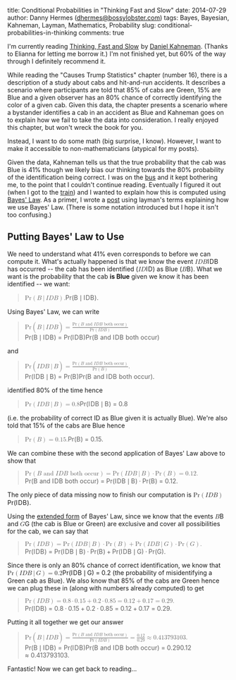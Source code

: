 title: Conditional Probabilities in "Thinking Fast and Slow"
date: 2014-07-29
author: Danny Hermes (dhermes@bossylobster.com)
tags: Bayes, Bayesian, Kahneman, Layman, Mathematics, Probability
slug: conditional-probabilities-in-thinking
comments: true

I'm currently reading
<a href="http://www.amazon.com/gp/product/0374533555/ref=as_li_tl?ie=UTF8&camp=1789&creative=9325&creativeASIN=0374533555&linkCode=as2&tag=boslobblo-20&linkId=FMJCYK4RKIVWRNFH">Thinking, Fast and Slow</a><img src="//ir-na.amazon-adsystem.com/e/ir?t=boslobblo-20&l=as2&o=1&a=0374533555" width="1" height="1" border="0" alt="AMZN Affiliate Ad" style="border:none !important; margin:0px !important;" />
by [Daniel Kahneman](http://en.wikipedia.org/wiki/Daniel_Kahneman).
(Thanks to Elianna for letting me borrow it.) I'm not finished yet, but
60% of the way through I definitely recommend it.

While reading the "Causes Trump Statistics" chapter (number 16), there
is a description of a study about cabs and hit-and-run accidents. It
describes a scenario where participants are told that 85% of cabs are
Green, 15% are Blue and a given observer has an 80% chance of correctly
identifying the color of a given cab. Given this data, the chapter
presents a scenario where a bystander identifies a cab in an accident as
Blue and Kahneman goes on to explain how we fail to take the data into
consideration. I really enjoyed this chapter, but won't wreck the book
for you.

Instead, I want to do some math (big surprise, I know). However, I want
to make it accessible to non-mathematicians (atypical for my posts).

Given the data, Kahneman tells us that the true probability that the cab
was Blue is 41% though we likely bias our thinking towards the 80%
probability of the identification being correct. I was on the
[bus](http://www.sfmta.com/) and it kept bothering me, to the point that
I couldn't continue reading. Eventually I figured it out (when I got to
the [train](http://www.bart.gov/)) and I wanted to explain how this is
computed using [Bayes' Law](http://en.wikipedia.org/wiki/Bayes%27_law).
As a primer, I wrote a
[post](/2014/07/bayes-law-primer.html) using
layman's terms explaining how we use Bayes' Law. (There is some notation
introduced but I hope it isn't too confusing.)

Putting Bayes' Law to Use
-------------------------

We need to understand what 41% even corresponds to before we can compute
it. What's actually happened is that we know the event
<span class="katex"><span class="katex-mathml"><math><semantics><mrow><mi>I</mi><mi>D</mi><mi>B</mi></mrow><annotation encoding="application/x-tex">IDB</annotation></semantics></math></span><span class="katex-html" aria-hidden="true"><span class="base"><span class="strut" style="height:0.68333em;vertical-align:0em;"></span><span class="mord mathit" style="margin-right:0.07847em;">I</span><span class="mord mathit" style="margin-right:0.02778em;">D</span><span class="mord mathit" style="margin-right:0.05017em;">B</span></span></span></span> has occurred -- the cab has been identified
(<span class="katex"><span class="katex-mathml"><math><semantics><mrow><mi>I</mi><mi>D</mi></mrow><annotation encoding="application/x-tex">ID</annotation></semantics></math></span><span class="katex-html" aria-hidden="true"><span class="base"><span class="strut" style="height:0.68333em;vertical-align:0em;"></span><span class="mord mathit" style="margin-right:0.07847em;">I</span><span class="mord mathit" style="margin-right:0.02778em;">D</span></span></span></span>) as Blue (<span class="katex"><span class="katex-mathml"><math><semantics><mrow><mi>B</mi></mrow><annotation encoding="application/x-tex">B</annotation></semantics></math></span><span class="katex-html" aria-hidden="true"><span class="base"><span class="strut" style="height:0.68333em;vertical-align:0em;"></span><span class="mord mathit" style="margin-right:0.05017em;">B</span></span></span></span>).
What we want is the probability that the cab **is Blue** given we know
it has been identified -- we want:

<div class="katex-elt"><blockquote>
<span class="katex"><span class="katex-mathml"><math><semantics><mrow><mtext>Pr</mtext><mo>(</mo><mi>B</mi><mtext>&ThinSpace;</mtext><mi mathvariant="normal">&#8739;</mi><mtext>&ThinSpace;</mtext><mi>I</mi><mi>D</mi><mi>B</mi><mo>)</mo><mi mathvariant="normal">.</mi></mrow><annotation encoding="application/x-tex">\text{Pr}(B \, | \, IDB).</annotation></semantics></math></span><span class="katex-html" aria-hidden="true"><span class="base"><span class="strut" style="height:1em;vertical-align:-0.25em;"></span><span class="mord text"><span class="mord">Pr</span></span><span class="mopen">(</span><span class="mord mathit" style="margin-right:0.05017em;">B</span><span class="mspace" style="margin-right:0.16666666666666666em;"></span><span class="mord">&#8739;</span><span class="mspace" style="margin-right:0.16666666666666666em;"></span><span class="mord mathit" style="margin-right:0.07847em;">I</span><span class="mord mathit" style="margin-right:0.02778em;">D</span><span class="mord mathit" style="margin-right:0.05017em;">B</span><span class="mclose">)</span><span class="mord">.</span></span></span></span>
</blockquote></div>

Using Bayes' Law, we can write

<div class="katex-elt"><blockquote>
<span class="katex"><span class="katex-mathml"><math><semantics><mrow><mtext>Pr</mtext><mo>(</mo><mi>B</mi><mtext>&ThinSpace;</mtext><mi mathvariant="normal">&#8739;</mi><mtext>&ThinSpace;</mtext><mi>I</mi><mi>D</mi><mi>B</mi><mo>)</mo><mo>=</mo><mfrac><mrow><mtext>Pr</mtext><mo>(</mo><mi>B</mi><mtext>&#0160;and&#0160;</mtext><mi>I</mi><mi>D</mi><mi>B</mi><mtext>&#0160;both&#0160;occur</mtext><mo>)</mo></mrow><mrow><mtext>Pr</mtext><mo>(</mo><mi>I</mi><mi>D</mi><mi>B</mi><mo>)</mo></mrow></mfrac></mrow><annotation encoding="application/x-tex">\text{Pr}(B \, | \, IDB) = \frac{\text{Pr}(B \text{ and } IDB \text{ both occur})}{\text{Pr}(IDB)}</annotation></semantics></math></span><span class="katex-html" aria-hidden="true"><span class="base"><span class="strut" style="height:1em;vertical-align:-0.25em;"></span><span class="mord text"><span class="mord">Pr</span></span><span class="mopen">(</span><span class="mord mathit" style="margin-right:0.05017em;">B</span><span class="mspace" style="margin-right:0.16666666666666666em;"></span><span class="mord">&#8739;</span><span class="mspace" style="margin-right:0.16666666666666666em;"></span><span class="mord mathit" style="margin-right:0.07847em;">I</span><span class="mord mathit" style="margin-right:0.02778em;">D</span><span class="mord mathit" style="margin-right:0.05017em;">B</span><span class="mclose">)</span><span class="mspace" style="margin-right:0.2777777777777778em;"></span><span class="mrel">=</span><span class="mspace" style="margin-right:0.2777777777777778em;"></span></span><span class="base"><span class="strut" style="height:1.53em;vertical-align:-0.52em;"></span><span class="mord"><span class="mopen nulldelimiter"></span><span class="mfrac"><span class="vlist-t vlist-t2"><span class="vlist-r"><span class="vlist" style="height:1.01em;"><span style="top:-2.655em;"><span class="pstrut" style="height:3em;"></span><span class="sizing reset-size6 size3 mtight"><span class="mord mtight"><span class="mord text mtight"><span class="mord mtight">Pr</span></span><span class="mopen mtight">(</span><span class="mord mathit mtight" style="margin-right:0.07847em;">I</span><span class="mord mathit mtight" style="margin-right:0.02778em;">D</span><span class="mord mathit mtight" style="margin-right:0.05017em;">B</span><span class="mclose mtight">)</span></span></span></span><span style="top:-3.23em;"><span class="pstrut" style="height:3em;"></span><span class="frac-line" style="border-bottom-width:0.04em;"></span></span><span style="top:-3.485em;"><span class="pstrut" style="height:3em;"></span><span class="sizing reset-size6 size3 mtight"><span class="mord mtight"><span class="mord text mtight"><span class="mord mtight">Pr</span></span><span class="mopen mtight">(</span><span class="mord mathit mtight" style="margin-right:0.05017em;">B</span><span class="mord text mtight"><span class="mord mtight">&#0160;and&#0160;</span></span><span class="mord mathit mtight" style="margin-right:0.07847em;">I</span><span class="mord mathit mtight" style="margin-right:0.02778em;">D</span><span class="mord mathit mtight" style="margin-right:0.05017em;">B</span><span class="mord text mtight"><span class="mord mtight">&#0160;both&#0160;occur</span></span><span class="mclose mtight">)</span></span></span></span></span><span class="vlist-s">&#8203;</span></span><span class="vlist-r"><span class="vlist" style="height:0.52em;"><span></span></span></span></span></span><span class="mclose nulldelimiter"></span></span></span></span></span>
</blockquote></div>

and

<div class="katex-elt"><blockquote>
<span class="katex"><span class="katex-mathml"><math><semantics><mrow><mtext>Pr</mtext><mo>(</mo><mi>I</mi><mi>D</mi><mi>B</mi><mtext>&ThinSpace;</mtext><mi mathvariant="normal">&#8739;</mi><mtext>&ThinSpace;</mtext><mi>B</mi><mo>)</mo><mo>=</mo><mfrac><mrow><mtext>Pr</mtext><mo>(</mo><mi>B</mi><mtext>&#0160;and&#0160;</mtext><mi>I</mi><mi>D</mi><mi>B</mi><mtext>&#0160;both&#0160;occur</mtext><mo>)</mo></mrow><mrow><mtext>Pr</mtext><mo>(</mo><mi>B</mi><mo>)</mo></mrow></mfrac><mi mathvariant="normal">.</mi></mrow><annotation encoding="application/x-tex">\text{Pr}(IDB \, | \, B) = \frac{\text{Pr}(B \text{ and } IDB \text{ both occur})}{\text{Pr}(B)}.</annotation></semantics></math></span><span class="katex-html" aria-hidden="true"><span class="base"><span class="strut" style="height:1em;vertical-align:-0.25em;"></span><span class="mord text"><span class="mord">Pr</span></span><span class="mopen">(</span><span class="mord mathit" style="margin-right:0.07847em;">I</span><span class="mord mathit" style="margin-right:0.02778em;">D</span><span class="mord mathit" style="margin-right:0.05017em;">B</span><span class="mspace" style="margin-right:0.16666666666666666em;"></span><span class="mord">&#8739;</span><span class="mspace" style="margin-right:0.16666666666666666em;"></span><span class="mord mathit" style="margin-right:0.05017em;">B</span><span class="mclose">)</span><span class="mspace" style="margin-right:0.2777777777777778em;"></span><span class="mrel">=</span><span class="mspace" style="margin-right:0.2777777777777778em;"></span></span><span class="base"><span class="strut" style="height:1.53em;vertical-align:-0.52em;"></span><span class="mord"><span class="mopen nulldelimiter"></span><span class="mfrac"><span class="vlist-t vlist-t2"><span class="vlist-r"><span class="vlist" style="height:1.01em;"><span style="top:-2.655em;"><span class="pstrut" style="height:3em;"></span><span class="sizing reset-size6 size3 mtight"><span class="mord mtight"><span class="mord text mtight"><span class="mord mtight">Pr</span></span><span class="mopen mtight">(</span><span class="mord mathit mtight" style="margin-right:0.05017em;">B</span><span class="mclose mtight">)</span></span></span></span><span style="top:-3.23em;"><span class="pstrut" style="height:3em;"></span><span class="frac-line" style="border-bottom-width:0.04em;"></span></span><span style="top:-3.485em;"><span class="pstrut" style="height:3em;"></span><span class="sizing reset-size6 size3 mtight"><span class="mord mtight"><span class="mord text mtight"><span class="mord mtight">Pr</span></span><span class="mopen mtight">(</span><span class="mord mathit mtight" style="margin-right:0.05017em;">B</span><span class="mord text mtight"><span class="mord mtight">&#0160;and&#0160;</span></span><span class="mord mathit mtight" style="margin-right:0.07847em;">I</span><span class="mord mathit mtight" style="margin-right:0.02778em;">D</span><span class="mord mathit mtight" style="margin-right:0.05017em;">B</span><span class="mord text mtight"><span class="mord mtight">&#0160;both&#0160;occur</span></span><span class="mclose mtight">)</span></span></span></span></span><span class="vlist-s">&#8203;</span></span><span class="vlist-r"><span class="vlist" style="height:0.52em;"><span></span></span></span></span></span><span class="mclose nulldelimiter"></span></span><span class="mord">.</span></span></span></span>
</blockquote></div>

identified 80% of the time hence

<div class="katex-elt"><blockquote>
<span class="katex"><span class="katex-mathml"><math><semantics><mrow><mtext>Pr</mtext><mo>(</mo><mi>I</mi><mi>D</mi><mi>B</mi><mtext>&ThinSpace;</mtext><mi mathvariant="normal">&#8739;</mi><mtext>&ThinSpace;</mtext><mi>B</mi><mo>)</mo><mo>=</mo><mn>0.8</mn></mrow><annotation encoding="application/x-tex">\text{Pr}(IDB \, | \, B) = 0.8</annotation></semantics></math></span><span class="katex-html" aria-hidden="true"><span class="base"><span class="strut" style="height:1em;vertical-align:-0.25em;"></span><span class="mord text"><span class="mord">Pr</span></span><span class="mopen">(</span><span class="mord mathit" style="margin-right:0.07847em;">I</span><span class="mord mathit" style="margin-right:0.02778em;">D</span><span class="mord mathit" style="margin-right:0.05017em;">B</span><span class="mspace" style="margin-right:0.16666666666666666em;"></span><span class="mord">&#8739;</span><span class="mspace" style="margin-right:0.16666666666666666em;"></span><span class="mord mathit" style="margin-right:0.05017em;">B</span><span class="mclose">)</span><span class="mspace" style="margin-right:0.2777777777777778em;"></span><span class="mrel">=</span><span class="mspace" style="margin-right:0.2777777777777778em;"></span></span><span class="base"><span class="strut" style="height:0.64444em;vertical-align:0em;"></span><span class="mord">0</span><span class="mord">.</span><span class="mord">8</span></span></span></span>
</blockquote></div>

(i.e. the probability of correct ID
as Blue given it is actually Blue). We're also told that 15% of the cabs
are Blue hence

<div class="katex-elt"><blockquote>
<span class="katex"><span class="katex-mathml"><math><semantics><mrow><mtext>Pr</mtext><mo>(</mo><mi>B</mi><mo>)</mo><mo>=</mo><mn>0.15.</mn></mrow><annotation encoding="application/x-tex">\text{Pr}(B) = 0.15.</annotation></semantics></math></span><span class="katex-html" aria-hidden="true"><span class="base"><span class="strut" style="height:1em;vertical-align:-0.25em;"></span><span class="mord text"><span class="mord">Pr</span></span><span class="mopen">(</span><span class="mord mathit" style="margin-right:0.05017em;">B</span><span class="mclose">)</span><span class="mspace" style="margin-right:0.2777777777777778em;"></span><span class="mrel">=</span><span class="mspace" style="margin-right:0.2777777777777778em;"></span></span><span class="base"><span class="strut" style="height:0.64444em;vertical-align:0em;"></span><span class="mord">0</span><span class="mord">.</span><span class="mord">1</span><span class="mord">5</span><span class="mord">.</span></span></span></span>
</blockquote></div>

 We can combine these with the second
application of Bayes' Law above to show that

<div class="katex-elt"><blockquote>
<span class="katex"><span class="katex-mathml"><math><semantics><mrow><mtext>Pr</mtext><mo>(</mo><mi>B</mi><mtext>&#0160;and&#0160;</mtext><mi>I</mi><mi>D</mi><mi>B</mi><mtext>&#0160;both&#0160;occur</mtext><mo>)</mo><mo>=</mo><mtext>Pr</mtext><mo>(</mo><mi>I</mi><mi>D</mi><mi>B</mi><mtext>&ThinSpace;</mtext><mi mathvariant="normal">&#8739;</mi><mtext>&ThinSpace;</mtext><mi>B</mi><mo>)</mo><mo>&#8901;</mo><mtext>Pr</mtext><mo>(</mo><mi>B</mi><mo>)</mo><mo>=</mo><mn>0.12.</mn></mrow><annotation encoding="application/x-tex">\text{Pr}(B \text{ and } IDB \text{ both occur}) = \text{Pr}(IDB \, | \, B) \cdot \text{Pr}(B) = 0.12.</annotation></semantics></math></span><span class="katex-html" aria-hidden="true"><span class="base"><span class="strut" style="height:1em;vertical-align:-0.25em;"></span><span class="mord text"><span class="mord">Pr</span></span><span class="mopen">(</span><span class="mord mathit" style="margin-right:0.05017em;">B</span><span class="mord text"><span class="mord">&#0160;and&#0160;</span></span><span class="mord mathit" style="margin-right:0.07847em;">I</span><span class="mord mathit" style="margin-right:0.02778em;">D</span><span class="mord mathit" style="margin-right:0.05017em;">B</span><span class="mord text"><span class="mord">&#0160;both&#0160;occur</span></span><span class="mclose">)</span><span class="mspace" style="margin-right:0.2777777777777778em;"></span><span class="mrel">=</span><span class="mspace" style="margin-right:0.2777777777777778em;"></span></span><span class="base"><span class="strut" style="height:1em;vertical-align:-0.25em;"></span><span class="mord text"><span class="mord">Pr</span></span><span class="mopen">(</span><span class="mord mathit" style="margin-right:0.07847em;">I</span><span class="mord mathit" style="margin-right:0.02778em;">D</span><span class="mord mathit" style="margin-right:0.05017em;">B</span><span class="mspace" style="margin-right:0.16666666666666666em;"></span><span class="mord">&#8739;</span><span class="mspace" style="margin-right:0.16666666666666666em;"></span><span class="mord mathit" style="margin-right:0.05017em;">B</span><span class="mclose">)</span><span class="mspace" style="margin-right:0.2222222222222222em;"></span><span class="mbin">&#8901;</span><span class="mspace" style="margin-right:0.2222222222222222em;"></span></span><span class="base"><span class="strut" style="height:1em;vertical-align:-0.25em;"></span><span class="mord text"><span class="mord">Pr</span></span><span class="mopen">(</span><span class="mord mathit" style="margin-right:0.05017em;">B</span><span class="mclose">)</span><span class="mspace" style="margin-right:0.2777777777777778em;"></span><span class="mrel">=</span><span class="mspace" style="margin-right:0.2777777777777778em;"></span></span><span class="base"><span class="strut" style="height:0.64444em;vertical-align:0em;"></span><span class="mord">0</span><span class="mord">.</span><span class="mord">1</span><span class="mord">2</span><span class="mord">.</span></span></span></span>
</blockquote></div>

The only piece of data missing now to finish our computation is
<span class="katex"><span class="katex-mathml"><math><semantics><mrow><mtext>Pr</mtext><mo>(</mo><mi>I</mi><mi>D</mi><mi>B</mi><mo>)</mo></mrow><annotation encoding="application/x-tex">\text{Pr}(IDB)</annotation></semantics></math></span><span class="katex-html" aria-hidden="true"><span class="base"><span class="strut" style="height:1em;vertical-align:-0.25em;"></span><span class="mord text"><span class="mord">Pr</span></span><span class="mopen">(</span><span class="mord mathit" style="margin-right:0.07847em;">I</span><span class="mord mathit" style="margin-right:0.02778em;">D</span><span class="mord mathit" style="margin-right:0.05017em;">B</span><span class="mclose">)</span></span></span></span>.

Using the
[extended form](ster.com/2014/07/bayes-law-primer.html#extended)
of Bayes' Law, since we know that the events <span class="katex"><span class="katex-mathml"><math><semantics><mrow><mi>B</mi></mrow><annotation encoding="application/x-tex">B</annotation></semantics></math></span><span class="katex-html" aria-hidden="true"><span class="base"><span class="strut" style="height:0.68333em;vertical-align:0em;"></span><span class="mord mathit" style="margin-right:0.05017em;">B</span></span></span></span> and
<span class="katex"><span class="katex-mathml"><math><semantics><mrow><mi>G</mi></mrow><annotation encoding="application/x-tex">G</annotation></semantics></math></span><span class="katex-html" aria-hidden="true"><span class="base"><span class="strut" style="height:0.68333em;vertical-align:0em;"></span><span class="mord mathit">G</span></span></span></span> (the cab is Blue or Green) are exclusive and cover all
possibilities for the cab, we can say that

<div class="katex-elt"><blockquote>
<span class="katex"><span class="katex-mathml"><math><semantics><mrow><mtext>Pr</mtext><mo>(</mo><mi>I</mi><mi>D</mi><mi>B</mi><mo>)</mo><mo>=</mo><mtext>Pr</mtext><mo>(</mo><mi>I</mi><mi>D</mi><mi>B</mi><mtext>&ThinSpace;</mtext><mi mathvariant="normal">&#8739;</mi><mtext>&ThinSpace;</mtext><mi>B</mi><mo>)</mo><mo>&#8901;</mo><mtext>Pr</mtext><mo>(</mo><mi>B</mi><mo>)</mo><mo>+</mo><mtext>Pr</mtext><mo>(</mo><mi>I</mi><mi>D</mi><mi>B</mi><mtext>&ThinSpace;</mtext><mi mathvariant="normal">&#8739;</mi><mtext>&ThinSpace;</mtext><mi>G</mi><mo>)</mo><mo>&#8901;</mo><mtext>Pr</mtext><mo>(</mo><mi>G</mi><mo>)</mo><mi mathvariant="normal">.</mi></mrow><annotation encoding="application/x-tex">\text{Pr}(IDB) = \text{Pr}(IDB \, | \, B) \cdot \text{Pr}(B) + \text{Pr}(IDB \, | \, G) \cdot \text{Pr}(G).</annotation></semantics></math></span><span class="katex-html" aria-hidden="true"><span class="base"><span class="strut" style="height:1em;vertical-align:-0.25em;"></span><span class="mord text"><span class="mord">Pr</span></span><span class="mopen">(</span><span class="mord mathit" style="margin-right:0.07847em;">I</span><span class="mord mathit" style="margin-right:0.02778em;">D</span><span class="mord mathit" style="margin-right:0.05017em;">B</span><span class="mclose">)</span><span class="mspace" style="margin-right:0.2777777777777778em;"></span><span class="mrel">=</span><span class="mspace" style="margin-right:0.2777777777777778em;"></span></span><span class="base"><span class="strut" style="height:1em;vertical-align:-0.25em;"></span><span class="mord text"><span class="mord">Pr</span></span><span class="mopen">(</span><span class="mord mathit" style="margin-right:0.07847em;">I</span><span class="mord mathit" style="margin-right:0.02778em;">D</span><span class="mord mathit" style="margin-right:0.05017em;">B</span><span class="mspace" style="margin-right:0.16666666666666666em;"></span><span class="mord">&#8739;</span><span class="mspace" style="margin-right:0.16666666666666666em;"></span><span class="mord mathit" style="margin-right:0.05017em;">B</span><span class="mclose">)</span><span class="mspace" style="margin-right:0.2222222222222222em;"></span><span class="mbin">&#8901;</span><span class="mspace" style="margin-right:0.2222222222222222em;"></span></span><span class="base"><span class="strut" style="height:1em;vertical-align:-0.25em;"></span><span class="mord text"><span class="mord">Pr</span></span><span class="mopen">(</span><span class="mord mathit" style="margin-right:0.05017em;">B</span><span class="mclose">)</span><span class="mspace" style="margin-right:0.2222222222222222em;"></span><span class="mbin">+</span><span class="mspace" style="margin-right:0.2222222222222222em;"></span></span><span class="base"><span class="strut" style="height:1em;vertical-align:-0.25em;"></span><span class="mord text"><span class="mord">Pr</span></span><span class="mopen">(</span><span class="mord mathit" style="margin-right:0.07847em;">I</span><span class="mord mathit" style="margin-right:0.02778em;">D</span><span class="mord mathit" style="margin-right:0.05017em;">B</span><span class="mspace" style="margin-right:0.16666666666666666em;"></span><span class="mord">&#8739;</span><span class="mspace" style="margin-right:0.16666666666666666em;"></span><span class="mord mathit">G</span><span class="mclose">)</span><span class="mspace" style="margin-right:0.2222222222222222em;"></span><span class="mbin">&#8901;</span><span class="mspace" style="margin-right:0.2222222222222222em;"></span></span><span class="base"><span class="strut" style="height:1em;vertical-align:-0.25em;"></span><span class="mord text"><span class="mord">Pr</span></span><span class="mopen">(</span><span class="mord mathit">G</span><span class="mclose">)</span><span class="mord">.</span></span></span></span>
</blockquote></div>

Since there is only an 80% chance of correct identification, we know that
<span class="katex"><span class="katex-mathml"><math><semantics><mrow><mtext>Pr</mtext><mo>(</mo><mi>I</mi><mi>D</mi><mi>B</mi><mtext>&ThinSpace;</mtext><mi mathvariant="normal">&#8739;</mi><mtext>&ThinSpace;</mtext><mi>G</mi><mo>)</mo><mo>=</mo><mn>0.2</mn></mrow><annotation encoding="application/x-tex">\text{Pr}(IDB \, | \, G) = 0.2</annotation></semantics></math></span><span class="katex-html" aria-hidden="true"><span class="base"><span class="strut" style="height:1em;vertical-align:-0.25em;"></span><span class="mord text"><span class="mord">Pr</span></span><span class="mopen">(</span><span class="mord mathit" style="margin-right:0.07847em;">I</span><span class="mord mathit" style="margin-right:0.02778em;">D</span><span class="mord mathit" style="margin-right:0.05017em;">B</span><span class="mspace" style="margin-right:0.16666666666666666em;"></span><span class="mord">&#8739;</span><span class="mspace" style="margin-right:0.16666666666666666em;"></span><span class="mord mathit">G</span><span class="mclose">)</span><span class="mspace" style="margin-right:0.2777777777777778em;"></span><span class="mrel">=</span><span class="mspace" style="margin-right:0.2777777777777778em;"></span></span><span class="base"><span class="strut" style="height:0.64444em;vertical-align:0em;"></span><span class="mord">0</span><span class="mord">.</span><span class="mord">2</span></span></span></span> (the probability of
misidentifying a Green cab as Blue). We also know that 85% of the cabs are
Green hence we can plug these in (along with numbers already computed) to get

<div class="katex-elt"><blockquote>
<span class="katex"><span class="katex-mathml"><math><semantics><mrow><mtext>Pr</mtext><mo>(</mo><mi>I</mi><mi>D</mi><mi>B</mi><mo>)</mo><mo>=</mo><mn>0.8</mn><mo>&#8901;</mo><mn>0.15</mn><mo>+</mo><mn>0.2</mn><mo>&#8901;</mo><mn>0.85</mn><mo>=</mo><mn>0.12</mn><mo>+</mo><mn>0.17</mn><mo>=</mo><mn>0.29.</mn></mrow><annotation encoding="application/x-tex">\text{Pr}(IDB) = 0.8 \cdot 0.15 + 0.2 \cdot 0.85 = 0.12 + 0.17 = 0.29.</annotation></semantics></math></span><span class="katex-html" aria-hidden="true"><span class="base"><span class="strut" style="height:1em;vertical-align:-0.25em;"></span><span class="mord text"><span class="mord">Pr</span></span><span class="mopen">(</span><span class="mord mathit" style="margin-right:0.07847em;">I</span><span class="mord mathit" style="margin-right:0.02778em;">D</span><span class="mord mathit" style="margin-right:0.05017em;">B</span><span class="mclose">)</span><span class="mspace" style="margin-right:0.2777777777777778em;"></span><span class="mrel">=</span><span class="mspace" style="margin-right:0.2777777777777778em;"></span></span><span class="base"><span class="strut" style="height:0.64444em;vertical-align:0em;"></span><span class="mord">0</span><span class="mord">.</span><span class="mord">8</span><span class="mspace" style="margin-right:0.2222222222222222em;"></span><span class="mbin">&#8901;</span><span class="mspace" style="margin-right:0.2222222222222222em;"></span></span><span class="base"><span class="strut" style="height:0.72777em;vertical-align:-0.08333em;"></span><span class="mord">0</span><span class="mord">.</span><span class="mord">1</span><span class="mord">5</span><span class="mspace" style="margin-right:0.2222222222222222em;"></span><span class="mbin">+</span><span class="mspace" style="margin-right:0.2222222222222222em;"></span></span><span class="base"><span class="strut" style="height:0.64444em;vertical-align:0em;"></span><span class="mord">0</span><span class="mord">.</span><span class="mord">2</span><span class="mspace" style="margin-right:0.2222222222222222em;"></span><span class="mbin">&#8901;</span><span class="mspace" style="margin-right:0.2222222222222222em;"></span></span><span class="base"><span class="strut" style="height:0.64444em;vertical-align:0em;"></span><span class="mord">0</span><span class="mord">.</span><span class="mord">8</span><span class="mord">5</span><span class="mspace" style="margin-right:0.2777777777777778em;"></span><span class="mrel">=</span><span class="mspace" style="margin-right:0.2777777777777778em;"></span></span><span class="base"><span class="strut" style="height:0.72777em;vertical-align:-0.08333em;"></span><span class="mord">0</span><span class="mord">.</span><span class="mord">1</span><span class="mord">2</span><span class="mspace" style="margin-right:0.2222222222222222em;"></span><span class="mbin">+</span><span class="mspace" style="margin-right:0.2222222222222222em;"></span></span><span class="base"><span class="strut" style="height:0.64444em;vertical-align:0em;"></span><span class="mord">0</span><span class="mord">.</span><span class="mord">1</span><span class="mord">7</span><span class="mspace" style="margin-right:0.2777777777777778em;"></span><span class="mrel">=</span><span class="mspace" style="margin-right:0.2777777777777778em;"></span></span><span class="base"><span class="strut" style="height:0.64444em;vertical-align:0em;"></span><span class="mord">0</span><span class="mord">.</span><span class="mord">2</span><span class="mord">9</span><span class="mord">.</span></span></span></span>
</blockquote></div>

Putting it all together we get our answer

<div class="katex-elt"><blockquote>
<span class="katex"><span class="katex-mathml"><math><semantics><mrow><mtext>Pr</mtext><mo>(</mo><mi>B</mi><mtext>&ThinSpace;</mtext><mi mathvariant="normal">&#8739;</mi><mtext>&ThinSpace;</mtext><mi>I</mi><mi>D</mi><mi>B</mi><mo>)</mo><mo>=</mo><mfrac><mrow><mtext>Pr</mtext><mo>(</mo><mi>B</mi><mtext>&#0160;and&#0160;</mtext><mi>I</mi><mi>D</mi><mi>B</mi><mtext>&#0160;both&#0160;occur</mtext><mo>)</mo></mrow><mrow><mtext>Pr</mtext><mo>(</mo><mi>I</mi><mi>D</mi><mi>B</mi><mo>)</mo></mrow></mfrac><mo>=</mo><mfrac><mn>0.12</mn><mn>0.29</mn></mfrac><mo>&#8776;</mo><mn>0.413793103.</mn></mrow><annotation encoding="application/x-tex">\text{Pr}(B \, | \, IDB) = \frac{\text{Pr}(B \text{ and } IDB \text{ both occur})}{\text{Pr}(IDB)} = \frac{0.12}{0.29} \approx 0.413793103.</annotation></semantics></math></span><span class="katex-html" aria-hidden="true"><span class="base"><span class="strut" style="height:1em;vertical-align:-0.25em;"></span><span class="mord text"><span class="mord">Pr</span></span><span class="mopen">(</span><span class="mord mathit" style="margin-right:0.05017em;">B</span><span class="mspace" style="margin-right:0.16666666666666666em;"></span><span class="mord">&#8739;</span><span class="mspace" style="margin-right:0.16666666666666666em;"></span><span class="mord mathit" style="margin-right:0.07847em;">I</span><span class="mord mathit" style="margin-right:0.02778em;">D</span><span class="mord mathit" style="margin-right:0.05017em;">B</span><span class="mclose">)</span><span class="mspace" style="margin-right:0.2777777777777778em;"></span><span class="mrel">=</span><span class="mspace" style="margin-right:0.2777777777777778em;"></span></span><span class="base"><span class="strut" style="height:1.53em;vertical-align:-0.52em;"></span><span class="mord"><span class="mopen nulldelimiter"></span><span class="mfrac"><span class="vlist-t vlist-t2"><span class="vlist-r"><span class="vlist" style="height:1.01em;"><span style="top:-2.655em;"><span class="pstrut" style="height:3em;"></span><span class="sizing reset-size6 size3 mtight"><span class="mord mtight"><span class="mord text mtight"><span class="mord mtight">Pr</span></span><span class="mopen mtight">(</span><span class="mord mathit mtight" style="margin-right:0.07847em;">I</span><span class="mord mathit mtight" style="margin-right:0.02778em;">D</span><span class="mord mathit mtight" style="margin-right:0.05017em;">B</span><span class="mclose mtight">)</span></span></span></span><span style="top:-3.23em;"><span class="pstrut" style="height:3em;"></span><span class="frac-line" style="border-bottom-width:0.04em;"></span></span><span style="top:-3.485em;"><span class="pstrut" style="height:3em;"></span><span class="sizing reset-size6 size3 mtight"><span class="mord mtight"><span class="mord text mtight"><span class="mord mtight">Pr</span></span><span class="mopen mtight">(</span><span class="mord mathit mtight" style="margin-right:0.05017em;">B</span><span class="mord text mtight"><span class="mord mtight">&#0160;and&#0160;</span></span><span class="mord mathit mtight" style="margin-right:0.07847em;">I</span><span class="mord mathit mtight" style="margin-right:0.02778em;">D</span><span class="mord mathit mtight" style="margin-right:0.05017em;">B</span><span class="mord text mtight"><span class="mord mtight">&#0160;both&#0160;occur</span></span><span class="mclose mtight">)</span></span></span></span></span><span class="vlist-s">&#8203;</span></span><span class="vlist-r"><span class="vlist" style="height:0.52em;"><span></span></span></span></span></span><span class="mclose nulldelimiter"></span></span><span class="mspace" style="margin-right:0.2777777777777778em;"></span><span class="mrel">=</span><span class="mspace" style="margin-right:0.2777777777777778em;"></span></span><span class="base"><span class="strut" style="height:1.190108em;vertical-align:-0.345em;"></span><span class="mord"><span class="mopen nulldelimiter"></span><span class="mfrac"><span class="vlist-t vlist-t2"><span class="vlist-r"><span class="vlist" style="height:0.845108em;"><span style="top:-2.6550000000000002em;"><span class="pstrut" style="height:3em;"></span><span class="sizing reset-size6 size3 mtight"><span class="mord mtight"><span class="mord mtight">0</span><span class="mord mtight">.</span><span class="mord mtight">2</span><span class="mord mtight">9</span></span></span></span><span style="top:-3.23em;"><span class="pstrut" style="height:3em;"></span><span class="frac-line" style="border-bottom-width:0.04em;"></span></span><span style="top:-3.394em;"><span class="pstrut" style="height:3em;"></span><span class="sizing reset-size6 size3 mtight"><span class="mord mtight"><span class="mord mtight">0</span><span class="mord mtight">.</span><span class="mord mtight">1</span><span class="mord mtight">2</span></span></span></span></span><span class="vlist-s">&#8203;</span></span><span class="vlist-r"><span class="vlist" style="height:0.345em;"><span></span></span></span></span></span><span class="mclose nulldelimiter"></span></span><span class="mspace" style="margin-right:0.2777777777777778em;"></span><span class="mrel">&#8776;</span><span class="mspace" style="margin-right:0.2777777777777778em;"></span></span><span class="base"><span class="strut" style="height:0.64444em;vertical-align:0em;"></span><span class="mord">0</span><span class="mord">.</span><span class="mord">4</span><span class="mord">1</span><span class="mord">3</span><span class="mord">7</span><span class="mord">9</span><span class="mord">3</span><span class="mord">1</span><span class="mord">0</span><span class="mord">3</span><span class="mord">.</span></span></span></span>
</blockquote></div>

Fantastic! Now we can get back to reading...
